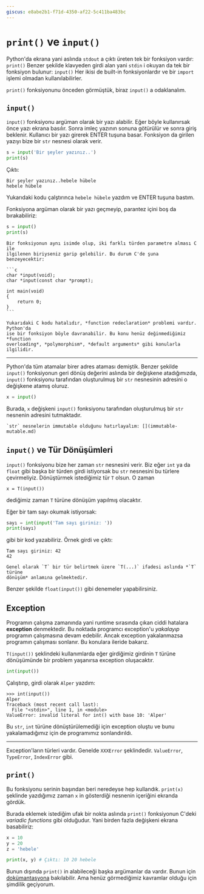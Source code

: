 ```yaml
---
giscus: e8abe2b1-f71d-4350-af22-5c411ba483bc
---
```


# `print()` ve `input()`

Python'da ekrana yani aslında `stdout` a çıktı üreten tek bir fonksiyon
vardır: `print()` Benzer şekilde klavyeden girdi alan yani `stdin` i okuyan
da tek bir fonksiyon bulunur: `input()` Her ikisi de built-in fonksiyonlardır
ve bir `import` işlemi olmadan kullanılabilirler.

`print()` fonksiyonunu önceden görmüştük, biraz `input()` a odaklanalım.

## `input()`

`input()` fonksiyonu argüman olarak bir yazı alabilir. Eğer böyle kullanırsak
önce yazı ekrana basılır. Sonra imleç yazının sonuna götürülür ve sonra giriş
beklenir. Kullanıcı bir yazı girerek ENTER tuşuna basar. Fonksiyon da girilen
yazıyı bize bir `str` nesnesi olarak verir.

```python
s = input('Bir şeyler yazınız..')
print(s)
```

Çıktı:

```text
Bir şeyler yazınız..hebele hübele
hebele hübele
```

Yukarıdaki kodu çalştırınca `hebele hübele` yazdım ve ENTER tuşuna bastım.

Fonksiyona argüman olarak bir yazı geçmeyip, parantez içini boş da bırakabiliriz:

```python
s = input()
print(s)
```

````{note}
Bir fonksiyonun aynı isimde olup, iki farklı türden parametre alması C ile
ilgilenen biriyseniz garip gelebilir. Bu durum C'de şuna benzeyecektir:

```c
char *input(void);
char *input(const char *prompt);

int main(void)
{
    return 0;
}
```

Yukarıdaki C kodu hatalıdır, *function redeclaration* problemi vardır. Python'da
ise bir fonksiyon böyle davranabilir. Bu konu henüz değinmediğimiz *function
overloading*, *polymorphism*, *default arguments* gibi konularla ilgilidir.
````

---

Python'da tüm atamalar birer adres ataması demiştik. Benzer şekilde `input()`
fonksiyonun geri dönüş değerini aslında bir değişkene atadığımızda,
`input()` fonksiyonu tarafından oluşturulmuş bir `str` nesnesinin adresini
o değişkene atamış oluruz.

```python
x = input()
```

Burada, `x` değişkeni `input()` fonksiyonu tarafından oluşturulmuş bir `str`
nesnenin adresini tutmaktadır.

```{note}
`str` nesnelerin immutable olduğunu hatırlayalım: [](immutable-mutable.md)
```

## `input()` ve Tür Dönüşümleri

`input()` fonksiyonu bize her zaman `str` nesnesini verir. Biz eğer `int` ya
da `float` gibi başka bir türden girdi istiyorsak bu `str` nesnesini bu türlere
çevirmeliyiz. Dönüştürmek istediğimiz tür `T` olsun. O zaman

```text
x = T(input())
```

dediğimiz zaman `T` türüne dönüşüm yapılmış olacaktır.

Eğer bir tam sayı okumak istiyorsak:

```python
sayı = int(input('Tam sayı giriniz: '))
print(sayı)
```

gibi bir kod yazabiliriz. Örnek girdi ve çıktı:

```text
Tam sayı giriniz: 42
42
```

```{hint}
Genel olarak `T` bir tür belirtmek üzere `T(...)` ifadesi aslında *`T` türüne
dönüşüm* anlamına gelmektedir.
```

Benzer şekilde `float(input())` gibi denemeler yapabilirsiniz.

## Exception

Programın çalışma zamanında yani runtime sırasında çıkan ciddi hatalara
**exception** denmektedir. Bu noktada programcı exception'u *yakalayıp*
programın çalışmasına devam edebilir. Ancak exception yakalanmazsa programın
çalışması sonlanır. Bu konulara ileride bakarız.

`T(input())` şeklindeki kullanımlarda eğer girdiğimiz girdinin `T` türüne
dönüşümünde bir problem yaşanırsa exception oluşacaktır.

```python
int(input())
```

Çalıştırıp, girdi olarak `Alper` yazdım:

```text
>>> int(input())
Alper
Traceback (most recent call last):
  File "<stdin>", line 1, in <module>
ValueError: invalid literal for int() with base 10: 'Alper'
```

Bu `str`, `int` türüne dönüştürülemediği için exception oluştu ve bunu
yakalamadığımız için de programımız sonlandırıldı.

---

Exception'ların türleri vardır. Genelde `XXXError` şeklindedir. `ValueError`,
`TypeError`, `IndexError` gibi.

## `print()`

Bu fonksiyonu serinin başından beri neredeyse hep kullandık. `print(x)` şeklinde
yazdığımız zaman `x` in gösterdiği nesnenin içeriğini ekranda gördük.

Burada eklemek istediğim ufak bir nokta aslında `print()` fonksiyonun C'deki
*variadic functions* gibi olduğudur. Yani birden fazla değişkeni ekrana
basabiliriz:

```python
x = 10
y = 20
z = 'hebele'

print(x, y) # Çıktı: 10 20 hebele
```

Bunun dışında `print()` in alabileceği başka argümanlar da vardır. Bunun için
[dokümantasyona](https://docs.python.org/3/library/functions.html#print)
bakılabilir. Ama henüz görmediğimiz kavramlar olduğu için şimdilik geçiyorum.

